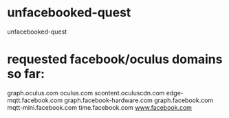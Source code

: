 # unfacebooked-quest
unfacebooked-quest

# requested facebook/oculus domains so far:
graph.oculus.com
oculus.com
scontent.oculuscdn.com
edge-mqtt.facebook.com
graph.facebook-hardware.com
graph.facebook.com
mqtt-mini.facebook.com
time.facebook.com
www.facebook.com
